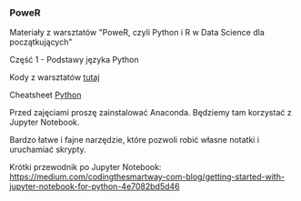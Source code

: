 ### PoweR

Materiały z warsztatów "PoweR, czyli Python i R w Data Science dla początkujących"

Część 1 - Podstawy języka Python

Kody z warsztatów [tutaj](https://github.com/R-Ladies-Warsaw/PoweR/blob/master/Cz%C4%99%C5%9B%C4%87%201%20-%20Podstawy%20j%C4%99zyka/Python/Python%201.ipynb)

Cheatsheet [Python](https://github.com/R-Ladies-Warsaw/PoweR/blob/master/Cz%C4%99%C5%9B%C4%87%201%20-%20Podstawy%20j%C4%99zyka/cheatSheetPython.pdf)

Przed zajęciami proszę zainstalować Anaconda. Będziemy tam korzystać z Jupyter Notebook.

Bardzo łatwe i fajne narzędzie, które pozwoli robić własne notatki i uruchamiać skrypty.

Krótki przewodnik po Jupyter Notebook:
https://medium.com/codingthesmartway-com-blog/getting-started-with-jupyter-notebook-for-python-4e7082bd5d46
